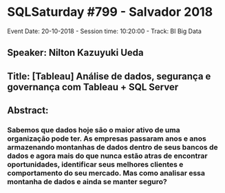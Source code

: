 # SQLSaturday #799 - Salvador 2018
Event Date: 20-10-2018 - Session time: 10:20:00 - Track: BI  Big Data
## Speaker: Nilton Kazuyuki Ueda
## Title: [Tableau] Análise de dados, segurança e governança com Tableau + SQL Server
## Abstract:
### Sabemos que dados hoje são o maior ativo de uma organização pode ter. As empresas passaram anos e anos armazenando montanhas de dados dentro de seus bancos de dados e agora mais do que nunca estão atras de encontrar oportunidades, identificar seus melhores clientes e comportamento do seu mercado. Mas como analisar essa montanha de dados e ainda se manter seguro?
